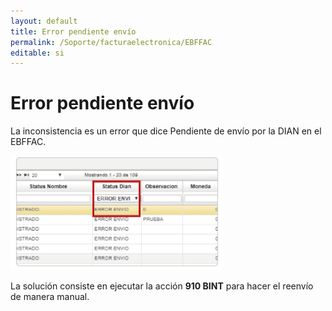 ```yaml
---
layout: default
title: Error pendiente envío
permalink: /Soporte/facturaelectronica/EBFFAC
editable: si
---
```

# Error pendiente envío  

La inconsistencia es un error que dice Pendiente de envío por la DIAN en el EBFFAC.  

![](EBFFAC.png)  

La solución consiste en ejecutar la acción **910 BINT** para hacer el reenvío de manera manual.  


